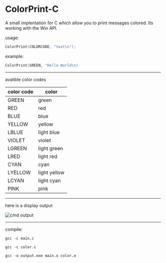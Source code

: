# ColorPrint-C
A small implentation for C which allow you to print messages colored. Its working with the Win API.

usage:
 
```c
ColorPrint(COLORCODE, "text\n");
```
    
example:

```c
ColorPrint(GREEN, "Hello World\n)
```

---
    
avalible color codes

| color code | color |
|------------|------|
| GREEN | green |
| RED | red |
| BLUE | blue |
| YELLOW | yellow |
| LBLUE | light blue |
| VIOLET | violet |
| LGREEN | light green |
| LRED | light red |
| CYAN | cyan |
| LYELLOW | light yellow |
| LCYAN | light cyan |
| PINK | pink |

---

here is a display output

![cmd output](https://media.discordapp.net/attachments/629266323108790274/821321995802509312/unknown.png)

---

compile:

    gcc -c main.c

    gcc -c color.c

    gcc -o output.exe main.o color.o
